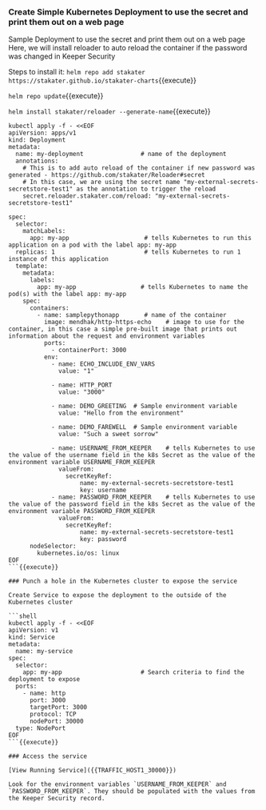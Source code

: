 ### Create Simple Kubernetes Deployment to use the secret and print them out on a web page

Sample Deployment to use the secret and print them out on a web page
Here, we will install reloader to auto reload the container if the password was changed in Keeper Security

Steps to install it:
`helm repo add stakater https://stakater.github.io/stakater-charts`{{execute}}

`helm repo update`{{execute}}

`helm install stakater/reloader --generate-name`{{execute}}

```shell
kubectl apply -f - <<EOF
apiVersion: apps/v1
kind: Deployment
metadata:
  name: my-deployment                # name of the deployment
  annotations:
    # This is to add auto reload of the container if new password was generated - https://github.com/stakater/Reloader#secret
    # In this case, we are using the secret name "my-external-secrets-secretstore-test1" as the annotation to trigger the reload
    secret.reloader.stakater.com/reload: "my-external-secrets-secretstore-test1"

spec:
  selector:
    matchLabels:
      app: my-app                     # tells Kubernetes to run this application on a pod with the label app: my-app                
  replicas: 1                         # tells Kubernetes to run 1 instance of this application
  template:
    metadata:
      labels:
        app: my-app                  # tells Kubernetes to name the pod(s) with the label app: my-app
    spec:
      containers:
        - name: samplepythonapp       # name of the container
          image: mendhak/http-https-echo    # image to use for the container, in this case a simple pre-built image that prints out information about the request and environment variables
          ports:
            - containerPort: 3000
          env:
            - name: ECHO_INCLUDE_ENV_VARS
              value: "1"
            
            - name: HTTP_PORT
              value: "3000"
            
            - name: DEMO_GREETING  # Sample environment variable
              value: "Hello from the environment"
            
            - name: DEMO_FAREWELL  # Sample environment variable
              value: "Such a sweet sorrow"
            
            - name: USERNAME_FROM_KEEPER    # tells Kubernetes to use the value of the username field in the k8s Secret as the value of the environment variable USERNAME_FROM_KEEPER
              valueFrom:
                secretKeyRef:
                    name: my-external-secrets-secretstore-test1
                    key: username
            - name: PASSWORD_FROM_KEEPER    # tells Kubernetes to use the value of the password field in the k8s Secret as the value of the environment variable PASSWORD_FROM_KEEPER
              valueFrom:
                secretKeyRef:
                    name: my-external-secrets-secretstore-test1
                    key: password
      nodeSelector:
        kubernetes.io/os: linux
EOF
```{{execute}}

### Punch a hole in the Kubernetes cluster to expose the service

Create Service to expose the deployment to the outside of the Kubernetes cluster

```shell
kubectl apply -f - <<EOF
apiVersion: v1
kind: Service
metadata:
  name: my-service
spec:
  selector:
    app: my-app                      # Search criteria to find the deployment to expose
  ports:
    - name: http
      port: 3000
      targetPort: 3000
      protocol: TCP
      nodePort: 30000
  type: NodePort
EOF
```{{execute}}

### Access the service

[View Running Service]({{TRAFFIC_HOST1_30000}})

Look for the environment variables `USERNAME_FROM_KEEPER` and `PASSWORD_FROM_KEEPER`. They should be populated with the values from the Keeper Security record.
